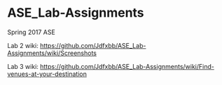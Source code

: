 # ASE_Lab-Assignments
Spring 2017 ASE

Lab 2 wiki: https://github.com/Jdfxbb/ASE_Lab-Assignments/wiki/Screenshots

Lab 3 wiki: https://github.com/Jdfxbb/ASE_Lab-Assignments/wiki/Find-venues-at-your-destination
